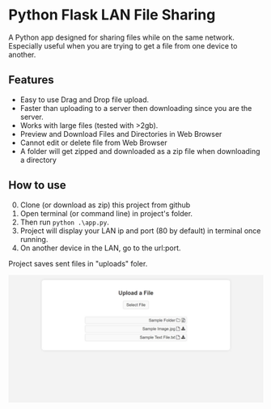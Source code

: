 # Python Flask LAN File Sharing
A Python app designed for sharing files while on the same network. Especially useful when you are trying to get a file from one device to another.



## Features
- Easy to use Drag and Drop file upload.
- Faster than uploading to a server then downloading since you are the server.
- Works with large files (tested with >2gb).
- Preview and Download Files and Directories in Web Browser
- Cannot edit or delete file from Web Browser
- A folder will get zipped and downloaded as a zip file when downloading a directory



## How to use
0. Clone (or download as zip) this project from github
0. Open terminal (or command line) in project's folder.
0. Then run ```python .\app.py```.
0. Project will display your LAN ip and port (80 by default) in terminal once running.
0. On another device in the LAN, go to the url:port.



Project saves sent files in "uploads" foler. 



![Screenshot](https://raw.githubusercontent.com/zitlem/PFshare/master/uploads/Sample.jpg)
